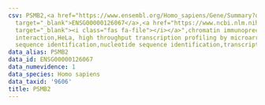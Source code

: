 ```yaml
---
csv: PSMB2,<a href="https://www.ensembl.org/Homo_sapiens/Gene/Summary?db=core;g=ENSG00000126067"
  target="_blank">ENSG00000126067</a>,<a href="https://www.ncbi.nlm.nih.gov/pubmed/17216044"
  target="_blank"><i class="fas fa-file"></i></a>",chromatin immunoprecipitation assay,direct
  interaction,HeLa, high throughput transcription profiling by microarray,nucleotide
  sequence identification,nucleotide sequence identification,transcriptional regulation,
data_alias: PSMB2
data_id: ENSG00000126067
data_numevidence: 1
data_species: Homo sapiens
data_taxid: '9606'
title: PSMB2
---
```

